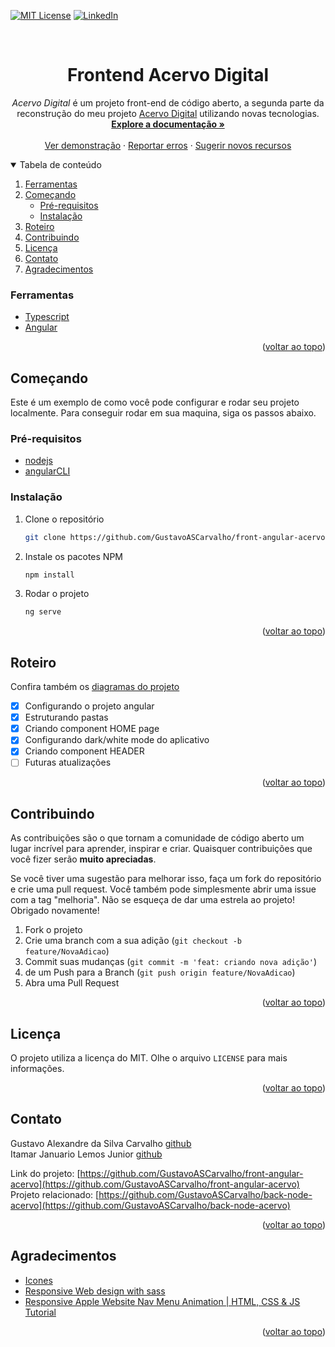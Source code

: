 <div id="top"></div>
<!--
*** Thanks for checking out the Best-README-Template. If you have a suggestion
*** that would make this better, please fork the repo and create a pull request
*** or simply open an issue with the tag "enhancement".
*** Don't forget to give the project a star!
*** Thanks again! Now go create something AMAZING! :D
-->

<!-- PROJECT SHIELDS -->
<!--
*** I'm using markdown "reference style" links for readability.
*** Reference links are enclosed in brackets [ ] instead of parentheses ( ).
*** See the bottom of this document for the declaration of the reference variables
*** for contributors-url, forks-url, etc. This is an optional, concise syntax you may use.
*** https://www.markdownguide.org/basic-syntax/#reference-style-links
-->
<!-- [![Contributors][contributors-shield]][contributors-url]
[![Forks][forks-shield]][forks-url]
[![Stargazers][stars-shield]][stars-url]
[![Issues][issues-shield]][issues-url] -->

[![MIT License][license-shield]][license-url]
[![LinkedIn][linkedin-shield]][linkedin-url]

<!-- PROJECT LOGO -->
<br />
<div align="center">

  <h1 align="center">Frontend Acervo Digital</h1>

  <p align="center">
    <i>Acervo Digital</i> é um projeto front-end de código aberto, a segunda parte da reconstrução do meu projeto <a href="https://github.com/GustavoASCarvalho/Acervo">Acervo Digital</a> utilizando novas tecnologias.
    <br />
    <a href="https://github.com/GustavoASCarvalho/Acervo"><strong>Explore a documentação »</strong></a>
    <br />
    <br />
    <a href="https://github.com/GustavoASCarvalho/Acervo">Ver demonstração</a>
    ·
    <a href="https://github.com/GustavoASCarvalho/Acervo/issues">Reportar erros</a>
    ·
    <a href="https://github.com/GustavoASCarvalho/Acervo/issues">Sugerir novos recursos</a>
  </p>
</div>

<!-- TABLE OF CONTENTS -->
<details open>
  <summary>Tabela de conteúdo</summary>
  <ol>
    <li>
      <a href="#ferramentas">Ferramentas</a>
    </li>
    <li>
      <a href="#começando">Começando</a>
      <ul>
        <li><a href="#pré-requisitos">Pré-requisitos</a></li>
        <li><a href="#instalação">Instalação</a></li>
      </ul>
    </li>
    <li><a href="#roteiro">Roteiro</a></li>
    <li><a href="#contribuindo">Contribuindo</a></li>
    <li><a href="#licença">Licença</a></li>
    <li><a href="#contato">Contato</a></li>
    <li><a href="#agradecimentos">Agradecimentos</a></li>
  </ol>
</details>

<!-- [![Acervo Digital Screen Shot][product-screenshot]](https://acervo-paranagua.herokuapp.com/) -->

### Ferramentas

- [Typescript](https://www.typescriptlang.org/)
- [Angular](https://angular.io/)

<p align="right">(<a href="#top">voltar ao topo</a>)</p>

<!-- GETTING STARTED -->

## Começando

Este é um exemplo de como você pode configurar e rodar seu projeto localmente.
Para conseguir rodar em sua maquina, siga os passos abaixo.

### Pré-requisitos

- [nodejs](https://nodejs.org/en/)
- [angularCLI](https://angular.io/cli)

### Instalação

1. Clone o repositório
   ```sh
   git clone https://github.com/GustavoASCarvalho/front-angular-acervo.git
   ```
2. Instale os pacotes NPM
   ```sh
   npm install
   ```
3. Rodar o projeto
   ```sh
   ng serve
   ```

<p align="right">(<a href="#top">voltar ao topo</a>)</p>

<!-- ROADMAP -->

## Roteiro

Confira também os <a href="https://whimsical.com/diagramas-do-projeto-WrfaJoTiRsDC4VH6iiuEH3">diagramas do projeto</a>

- [x] Configurando o projeto angular
- [x] Estruturando pastas
- [x] Criando component HOME page
- [x] Configurando dark/white mode do aplicativo
- [x] Criando component HEADER
- [ ] Futuras atualizações

<p align="right">(<a href="#top">voltar ao topo</a>)</p>

<!-- CONTRIBUTING -->

## Contribuindo

As contribuições são o que tornam a comunidade de código aberto um lugar incrível para aprender, inspirar e criar. Quaisquer contribuições que você fizer serão **muito apreciadas**.

Se você tiver uma sugestão para melhorar isso, faça um fork do repositório e crie uma pull request. Você também pode simplesmente abrir uma issue com a tag "melhoria".
Não se esqueça de dar uma estrela ao projeto! Obrigado novamente!

1. Fork o projeto
2. Crie uma branch com a sua adição (`git checkout -b feature/NovaAdicao`)
3. Commit suas mudanças (`git commit -m 'feat: criando nova adição'`)
4. de um Push para a Branch (`git push origin feature/NovaAdicao`)
5. Abra uma Pull Request

<p align="right">(<a href="#top">voltar ao topo</a>)</p>

<!-- LICENSE -->

## Licença

O projeto utiliza a licença do MIT. Olhe o arquivo `LICENSE` para mais informações.

<p align="right">(<a href="#top">voltar ao topo</a>)</p>

<!-- CONTACT -->

## Contato

Gustavo Alexandre da Silva Carvalho [github](https://github.com/GustavoASCarvalho)
<br>
Itamar Januario Lemos Junior [github](https://github.com/ItamarJanuario)

Link do projeto: [https://github.com/GustavoASCarvalho/front-angular-acervo](https://github.com/GustavoASCarvalho/front-angular-acervo)
Projeto relacionado: [https://github.com/GustavoASCarvalho/back-node-acervo](https://github.com/GustavoASCarvalho/back-node-acervo)

<p align="right">(<a href="#top">voltar ao topo</a>)</p>

<!-- ACKNOWLEDGMENTS -->

## Agradecimentos

- [Icones](https://icones.js.org/)
- [Responsive Web design with sass](https://www.sonahangrai.com/tutorials/responsive-web-design-with-sass/)
- [Responsive Apple Website Nav Menu Animation | HTML, CSS & JS Tutorial](https://www.youtube.com/watch?v=ozbmKSr0G8o)

<p align="right">(<a href="#top">voltar ao topo</a>)</p>

<!-- MARKDOWN LINKS & IMAGES -->
<!-- https://www.markdownguide.org/basic-syntax/#reference-style-links -->

[contributors-shield]: https://img.shields.io/github/contributors/GustavoASCarvalho/Acervo.svg?style=for-the-badge
[contributors-url]: https://github.com/GustavoASCarvalho/Acervo/graphs/contributors
[forks-shield]: https://img.shields.io/github/forks/GustavoASCarvalho/Acervo.svg?style=for-the-badge
[forks-url]: https://github.com/GustavoASCarvalho/Acervo/network/members
[stars-shield]: https://img.shields.io/github/stars/GustavoASCarvalho/Acervo.svg?style=for-the-badge
[stars-url]: https://github.com/GustavoASCarvalho/Acervo/stargazers
[issues-shield]: https://img.shields.io/github/issues/GustavoASCarvalho/Acervo.svg?style=for-the-badge
[issues-url]: https://github.com/GustavoASCarvalho/Acervo/issues
[license-shield]: https://img.shields.io/github/license/GustavoASCarvalho/Acervo.svg?style=for-the-badge
[license-url]: https://github.com/GustavoASCarvalho/front-angular-acervo/blob/master/LICENSE
[linkedin-shield]: https://img.shields.io/badge/-LinkedIn-black.svg?style=for-the-badge&logo=linkedin&colorB=555
[linkedin-url]: https://www.linkedin.com/in/gustavoascarvalho
[product-screenshot]: resources/images/screencapture.png
